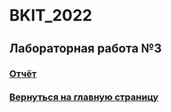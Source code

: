 # BKIT_2022
## Лабораторная работа №3
### [Отчёт](/Отчёт.pdf)
### [Вернуться на главную страницу](https://github.com/NikolayB800H/BKIT_2022)
